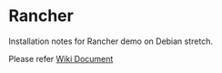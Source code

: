 # Rancher
Installation notes for Rancher demo on Debian stretch. 

Please refer [Wiki Document](https://github.com/vijaigan/Rancher/wiki) 

  
  

